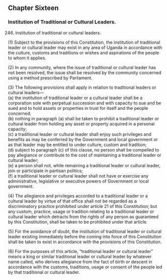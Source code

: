 

## Chapter Sixteen
### Institution of Traditional or Cultural Leaders.


246. Institution of traditional or cultural leaders.

(1) Subject to the provisions of this Constitution, the institution of
traditional leader or cultural leader may exist in any area of Uganda in
accordance with the culture, customs and traditions or wishes and aspirations
of the people to whom it applies.

(2) In any community, where the issue of traditional or cultural leader
has not been resolved, the issue shall be resolved by the community
concerned using a method prescribed by Parliament.

(3) The following provisions shall apply in relation to traditional
leaders or cultural leaders—  
(a) the institution of traditional leader or a cultural leader shall be a
corporation sole with perpetual succession and with capacity to
sue and be sued and to hold assets or properties in trust for itself
and the people concerned;  
(b) nothing in paragraph (a) shall be taken to prohibit a traditional
leader or cultural leader from holding any asset or property
acquired in a personal capacity;  
(c) a traditional leader or cultural leader shall enjoy such privileges
and benefits as may be conferred by the Government and local
government or as that leader may be entitled to under culture,
custom and tradition;  
(d) subject to paragraph (c) of this clause, no person shall be
compelled to pay allegiance or contribute to the cost of
maintaining a traditional leader or cultural leader;  
(e) a person shall not, while remaining a traditional leader or cultural
leader, join or participate in partisan politics;  
(f) a traditional leader or cultural leader shall not have or exercise
any administrative, legislative or executive powers of
Government or local government.

(4) The allegiance and privileges accorded to a traditional leader or
a cultural leader by virtue of that office shall not be regarded as a
discriminatory practice prohibited under article 21 of this Constitution; but
any custom, practice, usage or tradition relating to a traditional leader or
cultural leader which detracts from the rights of any person as guaranteed by this Constitution, shall be taken to be prohibited under that article.

(5) For the avoidance of doubt, the institution of traditional leader or
cultural leader existing immediately before the coming into force of this
Constitution shall be taken to exist in accordance with the provisions of this
Constitution.

(6) For the purposes of this article, “traditional leader or cultural
leader” means a king or similar traditional leader or cultural leader by
whatever name called, who derives allegiance from the fact of birth or
descent in accordance with the customs, traditions, usage or consent of the
people led by that traditional or cultural leader.
